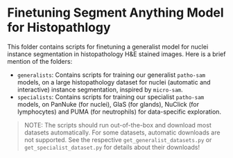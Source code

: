 # Finetuning Segment Anything Model for Histopathlogy

This folder contains scripts for finetuning a generalist model for nuclei instance segmentation in histopathology H&E stained images. Here is a brief mention of the folders:
- `generalists`: Contains scripts for training our generalist `patho-sam` models, on a large histopathology dataset for nuclei (automatic and interactive) instance segmentation, inspired by `micro-sam`.
- `specialists`: Contains scripts for training our specialist `patho-sam` models, on PanNuke (for nuclei), GlaS (for glands), NuClick (for lymphocytes) and PUMA (for neutrophils) for data-specific exploration.

> NOTE: The scripts should run out-of-the-box and download most datasets automatically. For some datasets, automatic downloads are not supported. See the respective `get_generalist_datasets.py` or `get_specialist_dataset.py` for details about their downloads!
